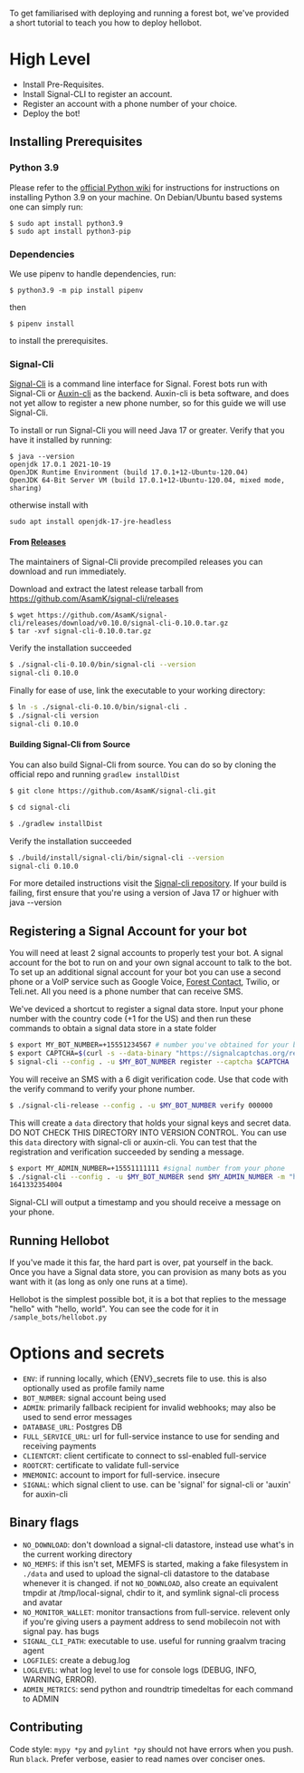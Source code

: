 To get familiarised with deploying and running a forest bot, we've provided a short tutorial to teach you how to deploy hellobot.

# High Level #

 * Install Pre-Requisites.
 * Install Signal-CLI to register an account.
 * Register an account with a phone number of your choice.
 * Deploy the bot!

## Installing Prerequisites ##

### Python 3.9 ### 

Please refer to the [official Python wiki](https://wiki.python.org/moin/BeginnersGuide/Download) for instructions 
for instructions on installing Python 3.9 on your machine. On Debian/Ubuntu based systems one can simply run:

```
$ sudo apt install python3.9
$ sudo apt install python3-pip
```

### Dependencies ###

We use pipenv to handle dependencies, run:

```
$ python3.9 -m pip install pipenv
```
then 
```
$ pipenv install 
```
to install the prerequisites.

### Signal-Cli ###

[Signal-Cli](https://github.com/AsamK/signal-cli) is a command line interface for Signal. Forest bots run with Signal-Cli or [Auxin-cli](https://github.com/mobilecoinofficial/auxin-cli) as the backend. Auxin-cli is beta software, and does not yet allow to register a new phone number, so for this guide we will use Signal-Cli. 

To install or run Signal-Cli you will need Java 17 or greater. Verify that you have it installed by running:
```
$ java --version
openjdk 17.0.1 2021-10-19
OpenJDK Runtime Environment (build 17.0.1+12-Ubuntu-120.04)
OpenJDK 64-Bit Server VM (build 17.0.1+12-Ubuntu-120.04, mixed mode, sharing)
```

otherwise install with 
```
sudo apt install openjdk-17-jre-headless
```


#### From [Releases](https://github.com/AsamK/signal-cli/releases) ####

The maintainers of Signal-Cli provide precompiled releases you can download and run immediately.

Download and extract the latest release tarball from https://github.com/AsamK/signal-cli/releases 
```
$ wget https://github.com/AsamK/signal-cli/releases/download/v0.10.0/signal-cli-0.10.0.tar.gz
$ tar -xvf signal-cli-0.10.0.tar.gz
```
Verify the installation succeeded 

``` bash
$ ./signal-cli-0.10.0/bin/signal-cli --version
signal-cli 0.10.0
```

Finally for ease of use, link the executable to your working directory:

``` bash
$ ln -s ./signal-cli-0.10.0/bin/signal-cli .
$ ./signal-cli version
signal-cli 0.10.0
```

#### Building Signal-Cli from Source ####

You can also build Signal-Cli from source. You can do so by cloning the official repo and running `gradlew installDist`

``` bash
$ git clone https://github.com/AsamK/signal-cli.git

$ cd signal-cli

$ ./gradlew installDist
```
Verify the installation succeeded 

``` bash
$ ./build/install/signal-cli/bin/signal-cli --version
signal-cli 0.10.0
```

For more detailed instructions visit the [Signal-cli repository](https://github.com/AsamK/signal-cli). If your build is failing, first ensure that you're using a version of Java 17 or highuer with java --version

## Registering a Signal Account for your bot

You will need at least 2 signal accounts to properly test your bot. A signal account for the bot to run on and your own signal account to talk to the bot. To set up an additional signal account for your bot you can use a second phone or a VoIP service such as Google Voice, [Forest Contact](/contact), Twilio, or Teli.net. All you need is a phone number that can receive SMS.

We've deviced a shortcut to register a signal data store. Input your phone number with the country code (+1 for the US) and then run these commands to obtain a signal data store in a state folder

``` bash
$ export MY_BOT_NUMBER=+15551234567 # number you've obtained for your bot
$ export CAPTCHA=$(curl -s --data-binary "https://signalcaptchas.org/registration/generate.html" https://human-after-all-21.fly.dev/6LedYI0UAAAAAMt8HLj4s-_2M_nYOhWMMFRGYHgY | jq -r .solution.gRecaptchaResponse)
$ signal-cli --config . -u $MY_BOT_NUMBER register --captcha $CAPTCHA
```
You will receive an SMS with a 6 digit verification code. Use that code with the verify command to verify your phone number.

``` bash
$ ./signal-cli-release --config . -u $MY_BOT_NUMBER verify 000000
```

This will create a `data` directory that holds your signal keys and secret data. DO NOT CHECK THIS DIRECTORY INTO VERSION CONTROL. You can use this `data` directory with signal-cli or auxin-cli. You can test that the registration and verification succeeded by sending a message. 

```bash
$ export MY_ADMIN_NUMBER=+15551111111 #signal number from your phone
$ ./signal-cli --config . -u $MY_BOT_NUMBER send $MY_ADMIN_NUMBER -m "hello"
1641332354004
```
Signal-CLI will output a timestamp and you should receive a message on your phone.


## Running Hellobot ##

If you've made it this far, the hard part is over, pat yourself in the back. Once you have a Signal data store, you can provision as many bots as you want with it (as long as only one runs at a time).

Hellobot is the simplest possible bot, it is a bot that replies to the message "hello" with "hello, world". You can see the code for it in `/sample_bots/hellobot.py`

# Options and secrets

- `ENV`: if running locally, which {ENV}_secrets file to use. this is also optionally used as profile family name
- `BOT_NUMBER`: signal account being used
- `ADMIN`: primarily fallback recipient for invalid webhooks; may also be used to send error messages
- `DATABASE_URL`: Postgres DB
- `FULL_SERVICE_URL`: url for full-service instance to use for sending and receiving payments
- `CLIENTCRT`: client certificate to connect to ssl-enabled full-service
- `ROOTCRT`: certificate to validate full-service
- `MNEMONIC`: account to import for full-service. insecure
- `SIGNAL`: which signal client to use. can be 'signal' for signal-cli or 'auxin' for auxin-cli

## Binary flags
- `NO_DOWNLOAD`: don't download a signal-cli datastore, instead use what's in the current working directory
- `NO_MEMFS`: if this isn't set, MEMFS is started, making a fake filesystem in `./data` and used to upload the signal-cli datastore to the database whenever it is changed. if not `NO_DOWNLOAD`, also create an equivalent tmpdir at /tmp/local-signal, chdir to it, and symlink signal-cli process and avatar
- `NO_MONITOR_WALLET`: monitor transactions from full-service. relevent only if you're giving users a payment address to send mobilecoin not with signal pay.  has bugs
- `SIGNAL_CLI_PATH`: executable to use. useful for running graalvm tracing agent
- `LOGFILES`: create a debug.log
- `LOGLEVEL`: what log level to use for console logs (DEBUG, INFO, WARNING, ERROR). 
- `ADMIN_METRICS`: send python and roundtrip timedeltas for each command to ADMIN

## Contributing

Code style: `mypy *py` and `pylint *py` should not have errors when you push. Run `black`. Prefer verbose, easier to read names over conciser ones.
